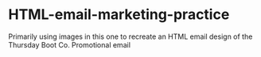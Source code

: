 # HTML-email-marketing-practice
Primarily using images in this one to recreate an HTML email design of the Thursday Boot Co. Promotional email
